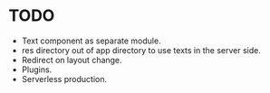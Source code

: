 # TODO
- Text component as separate module.
- res directory out of app directory to use texts in the server side.
- Redirect on layout change.
- Plugins.
- Serverless production.